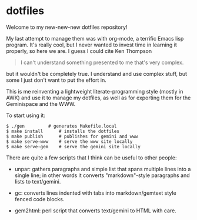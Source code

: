 # dotfiles

Welcome to my new-new-new dotfiles repository!

My last attempt to manage them was with org-mode, a terrific Emacs lisp
program.  It's really cool, but I never wanted to invest time in
learning it properly, so here we are.  I guess I could cite Ken Thompson

> I can't understand something presented to me that's very complex.

but it wouldn't be completely true.  I understand and use complex stuff,
but some I just don't want to put the effort in.

This is me reinventing a lightweight literate-programming style (mostly
in AWK) and use it to manage my dotfiles, as well as for exporting them
for the Geminispace and the WWW.

To start using it:

	$ ./gen			# generates Makefile.local
	$ make install		# installs the dotfiles
	$ make publish		# publishes for gemini and www
	$ make serve-www	# serve the www site locally
	$ make serve-gem	# serve the gemini site locally

There are quite a few scripts that I think can be useful to other
people:

* unpar: gathers paragraphs and simple list that spans multiple lines
  into a single line; in other words it converts "markdown"-style
  paragraphs and lists to text/gemini.

* gc: converts lines indented with tabs into markdown/gemtext style
  fenced code blocks.

* gem2html: perl script that converts text/gemini to HTML with care.
